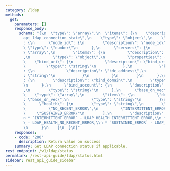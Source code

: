 ```yaml
---
category: /ldap
methods:
  get:
    parameters: []
    response_body:
      schema: "{\n  \"type\": \"array\",\n  \"items\": {\n    \"description\": \"\
        api_ldap_connection_state\",\n    \"type\": \"object\",\n    \"properties\"\
        : {\n      \"node_id\": {\n        \"description\": \"node_id\",\n       \
        \ \"type\": \"number\"\n      },\n      \"servers\": {\n        \"type\":\
        \ \"array\",\n        \"items\": {\n          \"description\": \"servers\"\
        ,\n          \"type\": \"object\",\n          \"properties\": {\n        \
        \    \"bind_uri\": {\n              \"description\": \"bind_uri\",\n     \
        \         \"type\": \"string\"\n            },\n            \"kdc_address\"\
        : {\n              \"description\": \"kdc_address\",\n              \"type\"\
        : \"string\"\n            }\n          }\n        }\n      },\n      \"bind_domain\"\
        : {\n        \"description\": \"bind_domain\",\n        \"type\": \"string\"\
        \n      },\n      \"bind_account\": {\n        \"description\": \"bind_account\"\
        ,\n        \"type\": \"string\"\n      },\n      \"base_dn_vec\": {\n    \
        \    \"type\": \"array\",\n        \"items\": {\n          \"description\"\
        : \"base_dn_vec\",\n          \"type\": \"string\"\n        }\n      },\n\
        \      \"health\": {\n        \"type\": \"string\",\n        \"enum\": [\n\
        \          \"NO_RECENT_ERROR\",\n          \"INTERMITTENT_ERROR\",\n     \
        \     \"SUSTAINED_ERROR\"\n        ],\n        \"description\": \"health:\\\
        n * `INTERMITTENT_ERROR` - LDAP_HEALTH_INTERMITTENT_ERROR,\\n * `NO_RECENT_ERROR`\
        \ - LDAP_HEALTH_NO_RECENT_ERROR,\\n * `SUSTAINED_ERROR` - LDAP_HEALTH_SUSTAINED_ERROR\"\
        \n      }\n    }\n  }\n}"
    responses:
    - code: '200'
      description: Return value on success
    summary: Get LDAP connection status if applicable.
rest_endpoint: /v1/ldap/status
permalink: /rest-api-guide/ldap/status.html
sidebar: rest_api_guide_sidebar
---
```

